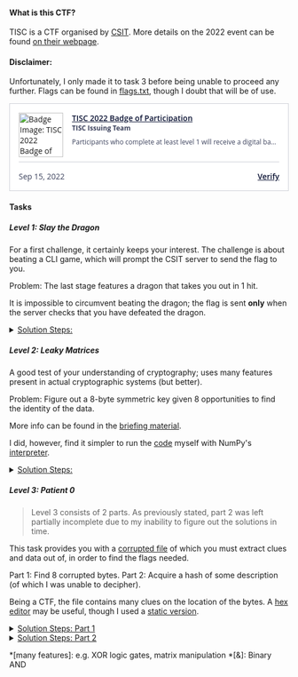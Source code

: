 #### What is this CTF?
TISC is a CTF organised by [CSIT][1]. More details on the 2022 event can be found [on their webpage][2].

#### Disclaimer:
Unfortunately, I only made it to task 3 before being unable to proceed any further.
Flags can be found in [flags.txt][3], though I doubt that will be of use.

<div style="padding:16px; border:1px solid #ced0d6; font-family:'Open Sans', sans-serif; background-color:white;">
    <div style="display:flex;">
        <div style="max-height:80px;">
            <img src="https://api.badgr.io/public/assertions/DpTkbep1S8a-3OJ3dpU0nA/image" title="Badge Image: TISC 2022 Badge of Participation" style="height:100%; max-width:80px;">
        </div>
        <div style="padding-left:16px; white-space:nowrap; text-overflow:ellipsis; overflow:hidden;">
            <a style="color:#0a1233; font-weight:600; text-decoration:underline; padding-bottom:4px;" target="_blank" href="https://badgr.com/public/assertions/DpTkbep1S8a-3OJ3dpU0nA">TISC 2022 Badge of Participation</a>
            <div style="font-size:12px; font-weight:700; color:#3b415c;  padding-bottom:8px; text-overflow:ellipsis; overflow:hidden;">TISC Issuing Team</div>
            <div style="font-size:12px; color:#3b415c; text-overflow:ellipsis; overflow:hidden;">Participants who complete at least level 1 will receive a digital badge as a little memento for your participation in TISC 2022.</div>
        </div>
    </div>
    <div style="border-top: 1px solid #ced0d6; padding-top:16px; margin-top:8px; display:flex; justify-content: space-between; color: #3b415c;">
    <div>Sep 15, 2022</div>
    <a style="color: #0a1233; font-weight:600; text-decoration:underline;" target="_blank" href="https://badgecheck.us.badgr.com/?url=https%3A%2F%2Fapi.badgr.io%2Fpublic%2Fassertions%2FDpTkbep1S8a-3OJ3dpU0nA&">Verify</a>
    </div>
</div>

#### Tasks 
##### Level 1: Slay the Dragon

For a first challenge, it certainly keeps your interest. The challenge is about beating a CLI game, which will prompt the CSIT server to send the flag to you.

Problem: The last stage features a dragon that takes you out in 1 hit.

It is impossible to circumvent beating the dragon; the flag is sent **only** when the server checks that you have defeated the dragon.

<details>
<summary style="cursor:pointer;text-decoration:underline;">Solution Steps:</summary>

1. You are meant to create a hacked client with the [client][4] folder, as the [core][5] and [server][6] folders are only meant to analyse the code for weaknesses.

2. As previously said, the dragon can defeat you in one move. As such, the client is modified to send to the server data that [never lets the dragon attack][7].

3. Normally, the client sends data on the command used to the server each turn. The server will then [validate][8] each step and make sure the client and simulated results are the same.

4. The server vulnerability is in [this line][9], where the [wrong][10] command was used; this meant [more than one command][11] can be sent at a time, without adding any previous [boss attacks][12] in the server's calculation.
</details>

##### Level 2: Leaky Matrices

A good test of your understanding of cryptography; uses many features present in actual cryptographic systems (but better).

Problem: Figure out a 8-byte symmetric key given 8 opportunities to find the identity of the data.

More info can be found in the [briefing material][13].

I did, however, find it simpler to run the [code][14] myself with NumPy's [interpreter][15].

<details>
<summary style="cursor:pointer;text-decoration:underline;">Solution Steps:</summary>

1. Let's take a look at the following key (which I used for testing). 
    ```py
    [0, 0, 1, 1, 1, 0, 0, 0],
    [0, 1, 1, 1, 1, 1, 1, 1],
    [0, 0, 1, 0, 1, 1, 0, 0],
    [1, 0, 0, 1, 0, 0, 1, 0],
    [1, 1, 0, 1, 0, 1, 0, 1],
    [1, 1, 1, 1, 1, 1, 1, 0],
    [0, 0, 1, 1, 1, 1, 0, 0],
    [1, 1, 0, 0, 1, 0, 0, 0]
    ```

2. Looking at how the output vector was [calculated][16], we can see something interesting (for any input vector) before and after using the "&" operator
    ```py
    [2, 3, 2, 2, 1, 4, 2, 2] # Before "&"
    [0, 1, 0, 0, 1, 0, 0, 0] # After "&"
    ```
    Every time a new 1 is used in the input vector, the output vector where a digit flicks from 0 to 1 (and vice versa), **only if the key value in that position is a 1**.

3. Row n has an even number of 1s if response_n is 0, else 1.
    This means the 8 input vectors will be as follows, with a number changing to 1 every input entered.
    ```
    00000000 → 10000000 → 11000000 → 11100000 → ... → 11111111
    ```

    A change in the result produced means a 1 in that location within the secret key.

    
    Analysing the input and output vectors, we can observe the following:
    ```
    Input    → Process  → Final
    ‾‾‾‾‾‾‾‾‾‾‾‾‾‾‾‾‾‾‾‾‾‾‾‾‾‾‾‾‾‾
    10000000 → 00011101 → 00011101 → Column 1: Rows 4, 5, 6 and 8
    11000000 → 01012202 → 01010000 → Column 2: Rows 2, 5, 6 and 8
    11100000 → 12112312 → 10110110 → Column 3: Rows 1, 2, 3, 6 and 7
    11110000 → 23123422 → 01101000 → Column 4: Rows 1, 2, 4, 5, 6 and 7
    11111000 → 34223533 → 10001111 → Column 5: Rows 1, 2, 3, 6, 7 and 8
    11111100 → 35324643 → 11100001 → Column 6: Rows 2, 3, 5, 6 and 7
    11111110 → 36334743 → 10110101 → Column 7: Rows 2, 4 and 6
    11111111 → 37335743 → 11111101 → Column 8: Rows 2 and 5
    ```

    If you were to fill the specified indexes with 1s in a 8-by-8 matrix, and the rest with 0s, you will get the test key.
</details>

##### Level 3: Patient 0

> Level 3 consists of 2 parts. As previously stated, part 2 was left partially incomplete due to my inability to figure out the solutions in time.

This task provides you with a [corrupted file][17] of which you must extract clues and data out of, in order to find the flags needed.

Part 1: Find 8 corrupted bytes.
Part 2: Acquire a hash of some description (of which I was unable to decipher).

Being a CTF, the file contains many clues on the location of the bytes. A [hex editor][18] may be useful, though I used a [static version][19].

<details>
<summary style="cursor:pointer;text-decoration:underline;">Solution Steps: Part 1</summary>

1. The 1st clue is the only one needed for this part of the task. 
    Lines 343559 - 375489 hold an extractable PDF, containing the following:
    > 1. The BPB is broken, can you fix it?"

2. This refers to the BIOS Paremeter Block. If you haven't noticed, the file begins with "NTFS"; this is a NTFS file.

3. By looking at how the BPB of an NTFS file [should be formatted][20], we can locate the position of the corrupted bytes to be in the 0x20 - 0x27 range, the values of which are surprisingly obvious.

The corrupt bytes are (part of?) a key needed for part 2.

</details>

<details>
<summary style="cursor:pointer;text-decoration:underline;">Solution Steps: Part 2</summary>

1. The 2nd clue is a PNG file in lines 332039 - 332417. When extracted, a string of text is displayed, which, when base-32 decoded, provides the following:
    > 2. Thirsty for the flag? Go find the stream.
    The assumption is that this refers to a "data stream".

2. The 3rd clue can be found in lines 76040 - 76042, near a large amount of bytes that have not been deciphered. It reads:
    > 3. Are these True random bytes for Cryptology?
    This seems to imply a cryptographic algorithm employing pseudo-random bytes.

3. The 4th clue is in lines 343307 - 343318, delimited by spaces, to make finding it much harder. It reads:
    > If you need a password, the ~~original~~ reading of the BPB was actually Checked and ReChecked 32 times!
    This seems to imply the algorithm used a 32-rounds process.

Unfortunately, here the trail goes cold, and I was unable to locate the 'outer door'. It is possible brute force testing of keys was needed, but I never got that far.

More information on the hints can be found [here][21], while the NTFS file structure info can be found [here][22]. Other than what was said here, the files in the NTFS file may have been incorrectly interpreted.

</details>

[1]: https://www.csit.gov.sg
[2]: https://www.csit.gov.sg/events/tisc/tisc-2022
[3]: https://github.com/XieWren/TISC-CTF-2022/blob/main/Flags.txt
[4]: https://github.com/XieWren/TISC-CTF-2022/tree/main/slay_the_dragon/src/client
[5]: https://github.com/XieWren/TISC-CTF-2022/tree/main/slay_the_dragon/src/core
[6]: https://github.com/XieWren/TISC-CTF-2022/tree/main/slay_the_dragon/src/server
[7]: https://github.com/XieWren/TISC-CTF-2022/blob/main/slay_the_dragon/src/client/event/battleevent.py#L38
[8]: https://github.com/XieWren/TISC-CTF-2022/blob/main/slay_the_dragon/src/client/event/battleevent.py#L39
[9]: https://github.com/XieWren/TISC-CTF-2022/blob/main/slay_the_dragon/src/server/service/battleservice.py#L28
[10]: https://github.com/XieWren/TISC-CTF-2022/blob/main/slay_the_dragon/src/core/models/command.py#L31
[11]: https://github.com/XieWren/TISC-CTF-2022/blob/main/slay_the_dragon/src/client/event/battleevent.py#L38
[12]: https://github.com/XieWren/TISC-CTF-2022/blob/main/slay_the_dragon/src/server/service/battleservice.py#L32
[13]: https://github.com/XieWren/TISC-CTF-2022/blob/main/leaky_matrices/2WKV_Whitepaper.pdf
[14]: https://github.com/XieWren/TISC-CTF-2022/blob/main/leaky_matrices/main.py
[15]: https://numpy.org
[16]: https://github.com/XieWren/TISC-CTF-2022/blob/main/leaky_matrices/main.py#L95
[17]: https://github.com/XieWren/TISC-CTF-2022/blob/main/patient_0/PATIENT0
[18]: https://hexed.it
[19]: https://github.com/XieWren/TISC-CTF-2022/blob/main/patient_0/PATIENT0_hex.txt
[20]: http://jdebp.info/FGA/bios-parameter-block.html
[21]: https://github.com/XieWren/TISC-CTF-2022/blob/main/patient_0/hints.txt
[22]: https://github.com/XieWren/TISC-CTF-2022/blob/main/patient_0/conversion.py

*[many features]: e.g. XOR logic gates, matrix manipulation
*[&]: Binary AND